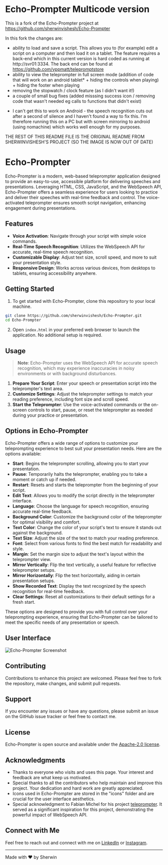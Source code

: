 # Echo-Prompter Multicode version

This is a fork of the Echo-Prompter project at https://github.com/sherwinvishesh/Echo-Prompter

In this fork the changes are:
- ability to load and save a script. This allows you to (for example) edit a script on a computer and then load it on a tablet. The feature requires a back-end which in this current version is hard coded as running at http://svr01:3334. The back end can be found at https://github.com/vppmatt/telepromptstore
- ability to view the teleprompter in full screen mode (addition of code that will work on an android tablet* + hiding the controls when playing) + hiding the footer when playing
- removing the stopwatch / clock feature (as I didn't want it!)
- a couple of small bug fixes (added misssing success icon / removing code that wasn't needed eg calls to functions that didn't exist)

* I can't get this to work on Android - the speech recognition cuts out after a second of silence and I haven't found a way to fix this. I'm therefore running this on a PC but with screen mirroring to android (using nomachine) which works well enough for my purposes.

THE REST OF THIS README FILE IS THE ORIGINAL README FROM SHERWINVISHESH'S PROJECT (SO THE IMAGE IS NOW OUT OF DATE)

# Echo-Prompter

Echo-Prompter is a modern, web-based teleprompter application designed to provide an easy-to-use, accessible platform for delivering speeches and presentations. Leveraging HTML, CSS, JavaScript, and the WebSpeech API, Echo-Prompter offers a seamless experience for users looking to practice and deliver their speeches with real-time feedback and control. The voice-activated teleprompter ensures smooth script navigation, enhancing engagement during presentations.

## Features

- **Voice Activation**: Navigate through your script with simple voice commands.
- **Real-Time Speech Recognition**: Utilizes the WebSpeech API for accurate, real-time speech recognition.
- **Customizable Display**: Adjust text size, scroll speed, and more to suit your presentation style.
- **Responsive Design**: Works across various devices, from desktops to tablets, ensuring accessibility anywhere.

## Getting Started

1. To get started with Echo-Prompter, clone this repository to your local machine.

```bash
git clone https://github.com/sherwinvishesh/Echo-Prompter.git
cd Echo-Prompter
```

2. Open `index.html` in your preferred web browser to launch the application. No additional setup is required.

## Usage
>**Note**: Echo-Prompter uses the WebSpeech API for accurate speech recognition, which may experience inaccuracies in noisy environments or with background disturbances.
1. **Prepare Your Script**: Enter your speech or presentation script into the teleprompter's text area.
2. **Customize Settings**: Adjust the teleprompter settings to match your reading preference, including font size and scroll speed.
3. **Start the Teleprompter**: Use the voice-activated commands or the on-screen controls to start, pause, or reset the teleprompter as needed during your practice or presentation.

## Options in Echo-Prompter

Echo-Prompter offers a wide range of options to customize your teleprompting experience to best suit your presentation needs. Here are the options available:

- **Start**: Begins the teleprompter scrolling, allowing you to start your presentation.
- **Pause**: Temporarily halts the teleprompter, enabling you to take a moment or catch up if needed.
- **Restart**: Resets and starts the teleprompter from the beginning of your script.
- **Edit Text**: Allows you to modify the script directly in the teleprompter interface.
- **Language**: Choose the language for speech recognition, ensuring accurate real-time feedback.
- **Background Color**: Customize the background color of the teleprompter for optimal visibility and comfort.
- **Text Color**: Change the color of your script's text to ensure it stands out against the background.
- **Text Size**: Adjust the size of the text to match your reading preference.
- **Font**: Select from various fonts to find the best match for readability and style.
- **Margin**: Set the margin size to adjust the text's layout within the teleprompter view.
- **Mirror Vertically**: Flip the text vertically, a useful feature for reflective teleprompter setups.
- **Mirror Horizontally**: Flip the text horizontally, aiding in certain presentation setups.
- **Show Recorded Text**: Display the text recognized by the speech recognition for real-time feedback.
- **Clear Settings**: Reset all customizations to their default settings for a fresh start.

These options are designed to provide you with full control over your teleprompting experience, ensuring that Echo-Prompter can be tailored to meet the specific needs of any presentation or speech.

## User Interface

![Echo-Prompter Screenshot](https://raw.githubusercontent.com/sherwinvishesh/Echo-Prompter/main/icons/Echo-Prompt%20Screeshot.png)



## Contributing

Contributions to enhance this project are welcomed. Please feel free to fork the repository, make changes, and submit pull requests.

## Support

If you encounter any issues or have any questions, please submit an issue on the GitHub issue tracker or feel free to contact me.


## License

Echo-Prompter is open source and available under the [Apache-2.0 license](LICENSE).

## Acknowledgments


- Thanks to everyone who visits and uses this page. Your interest and feedback are what keep us motivated.
- Special thanks to all the contributors who help maintain and improve this project. Your dedication and hard work are greatly appreciated.
- Icons used in Echo-Prompter are stored in the "icons" folder and are crucial for the user interface aesthetics.
- Special acknowledgment to Fabian Michel for his project [teleprompter](https://github.com/M-FF-M/teleprompter). It served as a significant inspiration for this project, demonstrating the powerful impact of WebSpeech API.

## Connect with Me

Feel free to reach out and connect with me on [LinkedIn](https://www.linkedin.com/in/sherwinvishesh) or [Instagram](https://www.instagram.com/sherwinvishesh/).

---

Made with ❤️ by Sherwin

